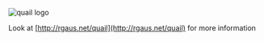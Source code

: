 ![quail logo](https://cdn.rawgit.com/1egoman/quail/83cab06d22c9e30a714e58a978d65d8e4f9d7b45/logo.svg)

Look at [http://rgaus.net/quail](http://rgaus.net/quail) for more information
